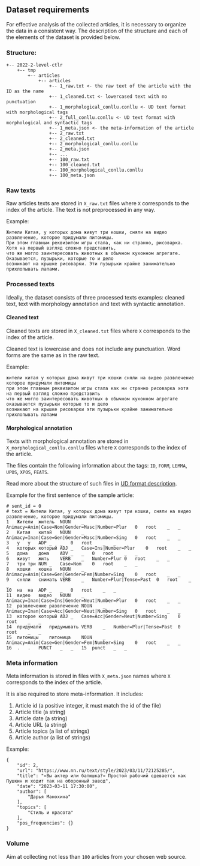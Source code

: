 ## Dataset requirements

For effective analysis of the collected articles, it is necessary to organize the data in a consistent way.
The description of the structure and each of the elements of the dataset is provided below.

### Structure:
```
+-- 2022-2-level-ctlr
    +-- tmp
        +-- articles
            +-- articles
                +-- 1_raw.txt <- the raw text of the article with the ID as the name
                +-- 1_cleaned.txt <- lowercased text with no punctuation
                +-- 1_morphological_conllu.conllu <- UD text format with morphological tags 
                +-- 2_full_conllu.conllu <- UD text format with morphological and syntactic tags
                +-- 1_meta.json <- the meta-information of the article
                +-- 2_raw.txt
                +-- 2_cleaned.txt
                +-- 2_morphological_conllu.conllu
                +-- 2_meta.json
                +-- ...
                +-- 100_raw.txt
                +-- 100_cleaned.txt
                +-- 100_morphological_conllu.conllu
                +-- 100_meta.json
```

### Raw texts

Raw articles texts are stored in `X_raw.txt` files where `X` corresponds to the index of the article. 
The text is not preprocessed in any way. 

Example:

```
Жители Китая, у которых дома живут три кошки, сняли на видео развлечение, которое придумали питомицы. 
При этом главным реквизитом игры стала, как ни странно, рисоварка. Хотя на первый взгляд сложно представить, 
что же могло заинтересовать животных в обычном кухонном агрегате. Оказывается, пузырьки, которые то и дело 
возникают на крышке рисоварки. Эти пузырьки крайне занимательно прихлопывать лапами.
```

### Processed texts

Ideally, the dataset consists of three processed texts examples: cleaned text, text with morphology annotation and
text with syntactic annotation.

#### Cleaned text

Cleaned texts are stored in `X_cleaned.txt` files where `X` corresponds to the index of the article. 

Cleaned text is lowercase and does not include any punctuation. 
Word forms are the same as in the raw text.

Example:

```
жители китая у которых дома живут три кошки сняли на видео развлечение которое придумали питомицы 
при этом главным реквизитом игры стала как ни странно рисоварка хотя на первый взгляд сложно представить 
что же могло заинтересовать животных в обычном кухонном агрегате оказывается пузырьки которые то и дело 
возникают на крышке рисоварки эти пузырьки крайне занимательно прихлопывать лапами
```

#### Morphological annotation

Texts with morphological annotation are stored in `X_morphological_conllu.conllu` files where `X` corresponds to the index of the article. 

The files contain the following information about the tags: `ID`, `FORM`, `LEMMA`, `UPOS`, `XPOS`, `FEATS`.

Read more about the structure of such files in [UD format description](ud_format.md).

Example for the first sentence of the sample article:

```
# sent_id = 0
# text = Жители Китая, у которых дома живут три кошки, сняли на видео развлечение, которое придумали питомицы.
1	Жители	житель	NOUN	_	Animacy=Anim|Case=Nom|Gender=Masc|Number=Plur	0	root	_	_
2	Китая	китай	NOUN	_	Animacy=Inan|Case=Gen|Gender=Masc|Number=Sing	0	root	_	_
3	у	у	ADP	_	_	0	root	_	_
4	которых	который	ADJ	_	Case=Ins|Number=Plur	0	root	_	_
5	дома	дома	ADV	_	_	0	root	_	_
6	живут	жить	VERB	_	Number=Plur	0	root	_	_
7	три	три	NUM	_	Case=Nom	0	root	_	_
8	кошки	кошка	NOUN	_	Animacy=Anim|Case=Gen|Gender=Fem|Number=Sing	0	root	_	_
9	сняли	снимать	VERB	_	Number=Plur|Tense=Past	0	root	_	_
10	на	на	ADP	_	_	0	root	_	_
11	видео	видео	NOUN	_	Animacy=Inan|Case=Ins|Gender=Neut|Number=Plur	0	root	_	_
12	развлечение	развлечение	NOUN	_	Animacy=Inan|Case=Acc|Gender=Neut|Number=Sing	0	root	_	_
13	которое	который	ADJ	_	Case=Acc|Gender=Neut|Number=Sing	0	root	_	_
14	придумали	придумывать	VERB	_	Number=Plur|Tense=Past	0	root	_	_
15	питомицы	питомица	NOUN	_	Animacy=Anim|Case=Gen|Gender=Fem|Number=Sing	0	root	_	_
16	.	.	PUNCT	_	_	15	punct	_	_
```


### Meta information

Meta information is stored in files with `X_meta.json` names where `X` corresponds to the index of the article. 


It is also required to store meta-information. It includes:
   1. Article id (a positive integer, it must match the id of the file)
   1. Article title (a string)
   1. Article date (a string)
   1. Article URL  (a string)
   1. Article topics (a list of strings)
   1. Article author (a list of strings)

Example:

```
{
    "id": 2,
    "url": "https://www.nn.ru/text/style/2023/03/11/72125285/",
    "title": "«Вы актер или батюшка?» Простой рабочий одевается как Пушкин и ходит так на оборонный завод",
    "date": "2023-03-11 17:30:00",
    "author": [
        "Дарья Манохина"
    ],
    "topics": [
        "Стиль и красота"
    ],
    "pos_frequencies": {}
}
```


### Volume

Aim at collecting not less than `100` articles from your chosen web source.
